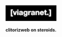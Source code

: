 <h3 align="center"><img src="github/github-logo.png" alt="[viagranet.]" height="50px"></h3>
<p align="center"><b align="center">clitorizweb on steroids.</b></p>